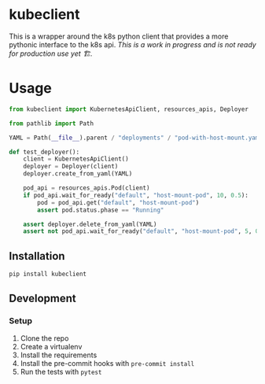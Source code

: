 # kubeclient

This is a wrapper around the k8s python client that provides a more pythonic interface to the k8s api.
_This is a work in progress and is not ready for production use yet 🏗️._

# Usage

```python
from kubeclient import KubernetesApiClient, resources_apis, Deployer

from pathlib import Path

YAML = Path(__file__).parent / "deployments" / "pod-with-host-mount.yaml"

def test_deployer():
    client = KubernetesApiClient()
    deployer = Deployer(client)
    deployer.create_from_yaml(YAML)

    pod_api = resources_apis.Pod(client)
    if pod_api.wait_for_ready("default", "host-mount-pod", 10, 0.5):
        pod = pod_api.get("default", "host-mount-pod")
        assert pod.status.phase == "Running"

    assert deployer.delete_from_yaml(YAML)
    assert not pod_api.wait_for_ready("default", "host-mount-pod", 5, 0.5)
```

## Installation

```bash
pip install kubeclient
```

## Development

### Setup

1. Clone the repo
2. Create a virtualenv
3. Install the requirements
4. Install the pre-commit hooks with `pre-commit install`
5. Run the tests with `pytest`
